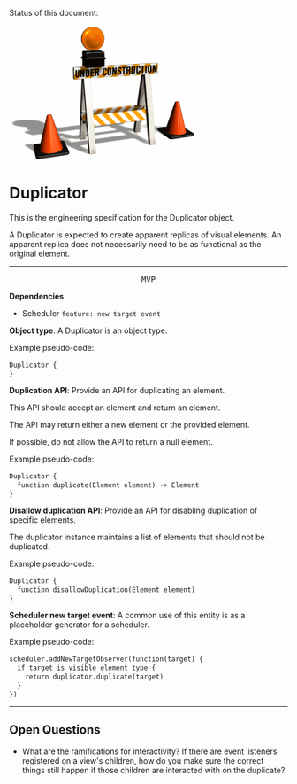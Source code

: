 Status of this document:
![](../_assets/under-construction-flashing-barracade-animation.gif)

# Duplicator

This is the engineering specification for the Duplicator object.

A Duplicator is expected to create apparent replicas of visual elements. An apparent replica does not necessarily need to be as functional as the original element.

---

<p style="text-align:center"><tt>MVP</tt></p>

**Dependencies**

- Scheduler `feature: new target event`

**Object type**: A Duplicator is an object type.

Example pseudo-code:

    Duplicator {
    }

**Duplication API**: Provide an API for duplicating an element.

This API should accept an element and return an element.

The API may return either a new element or the provided element.

If possible, do not allow the API to return a null element.

Example pseudo-code:

    Duplicator {
      function duplicate(Element element) -> Element
    }

**Disallow duplication API**: Provide an API for disabling duplication of specific elements.

The duplicator instance maintains a list of elements that should not be duplicated.

Example pseudo-code:

    Duplicator {
      function disallowDuplication(Element element)
    }

**Scheduler new target event**: A common use of this entity is as a placeholder generator for a scheduler.

Example pseudo-code:

    scheduler.addNewTargetObserver(function(target) {
      if target is visible element type {
        return duplicator.duplicate(target)
      }
    })

---

## Open Questions ##

- What are the ramifications for interactivity?  If there are event listeners registered on a view's children, how do you make sure the correct things still happen if those children are interacted with on the duplicate?
